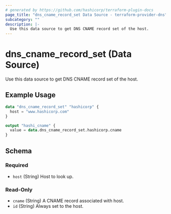 ```yaml
---
# generated by https://github.com/hashicorp/terraform-plugin-docs
page_title: "dns_cname_record_set Data Source - terraform-provider-dns"
subcategory: ""
description: |-
  Use this data source to get DNS CNAME record set of the host.
---
```


# dns_cname_record_set (Data Source)

Use this data source to get DNS CNAME record set of the host.

## Example Usage

```terraform
data "dns_cname_record_set" "hashicorp" {
  host = "www.hashicorp.com"
}

output "hashi_cname" {
  value = data.dns_cname_record_set.hashicorp.cname
}
```

<!-- schema generated by tfplugindocs -->
## Schema

### Required

- `host` (String) Host to look up.

### Read-Only

- `cname` (String) A CNAME record associated with host.
- `id` (String) Always set to the host.
